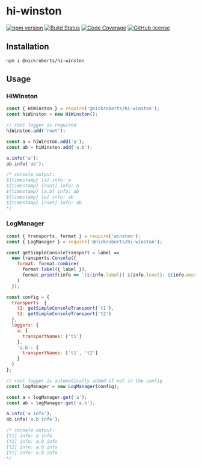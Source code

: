 # hi-winston

[![npm version](https://img.shields.io/npm/v/@nickroberts/hi-winston.svg)](https://www.npmjs.com/package/@nickroberts/hi-winston)
[![Build Status](https://travis-ci.com/nickroberts/hi-winston.svg?branch=master)](https://travis-ci.com/nickroberts/hi-winston)
[![Code Coverage](https://codecov.io/gh/nickroberts/hi-winston/branch/master/graph/badge.svg)](https://codecov.io/gh/nickroberts/hi-winston)
[![GitHub license](https://img.shields.io/github/license/nickroberts/hi-winston.svg)](https://github.com/nickroberts/hi-winston/blob/master/LICENSE)

## Installation

```shell
npm i @nickroberts/hi-winston
```

## Usage

### HiWinston

```javascript
const { HiWinston } = require('@nickroberts/hi-winston');
const hiWinston = new HiWinston();

// root logger is required
hiWinston.add('root');

const a = hiWinston.add('a');
const ab = hiWinston.add('a.b');

a.info('a');
ab.info('ab');

/* console output:
${timestamp} [a] info: a
${timestamp} [root] info: a
${timestamp} [a.b] info: ab
${timestamp} [a] info: ab
${timestamp} [root] info: ab
*/
```

### LogManager

```javascript
const { transports, format } = require('winston');
const { LogManager } = require('@nickroberts/hi-winston');

const getSimpleConsoleTransport = label =>
  new transports.Console({
    format: format.combine(
      format.label({ label }),
      format.printf(info => `[${info.label}] ${info.level}: ${info.message}`)
    )
  });

const config = {
  transports: {
    t1: getSimpleConsoleTransport('t1'),
    t2: getSimpleConsoleTransport('t2')
  },
  loggers: {
    a: {
      transportNames: ['t1']
    },
    'a.b': {
      transportNames: ['t1', 't2']
    }
  }
};

// root logger is automatically added if not in the config
const logManager = new LogManager(config);

const a = logManager.get('a');
const ab = logManager.get('a.b');

a.info('a info');
ab.info('a.b info');

/* console output:
[t1] info: a info
[t1] info: a.b info
[t2] info: a.b info
[t1] info: a.b info
*/
```
